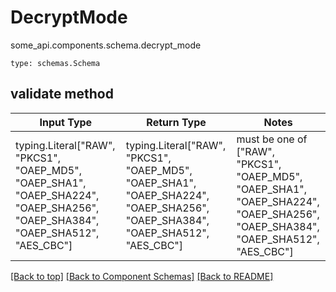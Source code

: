 # DecryptMode
some_api.components.schema.decrypt_mode
```
type: schemas.Schema
```

## validate method
Input Type | Return Type | Notes
------------ | ------------- | -------------
typing.Literal["RAW", "PKCS1", "OAEP_MD5", "OAEP_SHA1", "OAEP_SHA224", "OAEP_SHA256", "OAEP_SHA384", "OAEP_SHA512", "AES_CBC"] | typing.Literal["RAW", "PKCS1", "OAEP_MD5", "OAEP_SHA1", "OAEP_SHA224", "OAEP_SHA256", "OAEP_SHA384", "OAEP_SHA512", "AES_CBC"] | must be one of ["RAW", "PKCS1", "OAEP_MD5", "OAEP_SHA1", "OAEP_SHA224", "OAEP_SHA256", "OAEP_SHA384", "OAEP_SHA512", "AES_CBC"]

[[Back to top]](#top) [[Back to Component Schemas]](../../../README.md#Component-Schemas) [[Back to README]](../../../README.md)
